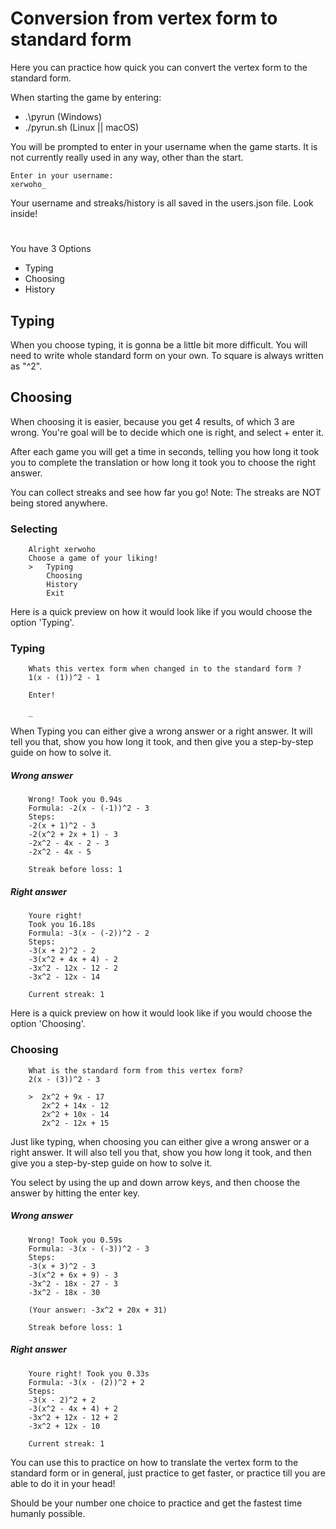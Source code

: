 # Conversion from vertex form to standard form

Here you can practice how quick you can convert the vertex form to the standard form. 

When starting the game by entering:
+ .\pyrun (Windows)
+ ./pyrun.sh (Linux || macOS)

You will be prompted to enter in your username when the game starts. It is not currently really used in any way, other than the start. 

```
Enter in your username:
xerwoho_
```


Your username and streaks/history is all saved in the users.json file. Look inside!

#

You have 3 Options
+ Typing
+ Choosing
+ History

## Typing
When you choose typing, it is gonna be a little bit more difficult. You will need to write whole standard form on your own.
To square is always written as "^2".

## Choosing
When choosing it is easier, because you get 4 results, of which 3 are wrong. You're goal will be to decide which one is right, and
select + enter it. 

After each game you will get a time in seconds, telling you how long it took you to complete the translation or how long it took you to choose the right answer.

You can collect streaks and see how far you go! Note: The streaks are NOT being stored anywhere.

### Selecting
```
    Alright xerwoho
    Choose a game of your liking!
    >   Typing
        Choosing
        History
        Exit
```

Here is a quick preview on how it would look like if you would choose the option 'Typing'.

### Typing
```
    Whats this vertex form when changed in to the standard form ?
    1(x - (1))^2 - 1

    Enter!

    _
```

When Typing you can either give a wrong answer or a right answer. It will tell you that, show you how long it took, and then give you a step-by-step guide on how to solve it.

##### Wrong answer
```
    Wrong! Took you 0.94s
    Formula: -2(x - (-1))^2 - 3
    Steps:
    -2(x + 1)^2 - 3
    -2(x^2 + 2x + 1) - 3
    -2x^2 - 4x - 2 - 3
    -2x^2 - 4x - 5

    Streak before loss: 1
```

##### Right answer
```
    Youre right!
    Took you 16.18s
    Formula: -3(x - (-2))^2 - 2
    Steps:
    -3(x + 2)^2 - 2
    -3(x^2 + 4x + 4) - 2
    -3x^2 - 12x - 12 - 2
    -3x^2 - 12x - 14

    Current streak: 1
```

Here is a quick preview on how it would look like if you would choose the option 'Choosing'.

### Choosing
```
    What is the standard form from this vertex form?
    2(x - (3))^2 - 3

    >  2x^2 + 9x - 17
       2x^2 + 14x - 12
       2x^2 + 10x - 14
       2x^2 - 12x + 15
```

Just like typing, when choosing you can either give a wrong answer or a right answer. It will also tell you that, show you how long it took, and then give you a step-by-step guide on how to solve it.

You select by using the up and down arrow keys, and then choose the answer by hitting the enter key.


##### Wrong answer
```
    Wrong! Took you 0.59s
    Formula: -3(x - (-3))^2 - 3
    Steps:
    -3(x + 3)^2 - 3
    -3(x^2 + 6x + 9) - 3
    -3x^2 - 18x - 27 - 3
    -3x^2 - 18x - 30

    (Your answer: -3x^2 + 20x + 31)

    Streak before loss: 1
```

##### Right answer
```
    Youre right! Took you 0.33s
    Formula: -3(x - (2))^2 + 2
    Steps:
    -3(x - 2)^2 + 2
    -3(x^2 - 4x + 4) + 2
    -3x^2 + 12x - 12 + 2
    -3x^2 + 12x - 10

    Current streak: 1
```

You can use this to practice on how to translate the vertex form to the standard form or in general, just practice to get faster, or practice till you are able to do it in your head!

Should be your number one choice to practice and get the fastest time humanly possible.